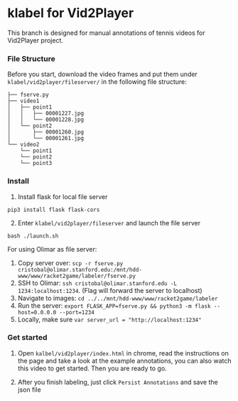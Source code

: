 # klabel for Vid2Player

This branch is designed for manual annotations of tennis videos for Vid2Player project.

### File Structure
Before you start, download the video frames and put them under `klabel/vid2player/fileserver/` in the following file structure:
```
├── fserve.py
├── video1
│   ├── point1
│   │   ├── 00001227.jpg
│   │   └── 00001228.jpg
│   └── point2
│       ├── 00001260.jpg
│       └── 00001261.jpg
└── video2
    └── point1
    └── point2
    └── point3
```

### Install
1. Install flask for local file server
```
pip3 install flask flask-cors
```

2. Enter `klabel/vid2player/fileserver` and launch the file server
```
bash ./launch.sh
```

For using Olimar as file server:
1. Copy server over: `scp -r fserve.py cristobal@olimar.stanford.edu:/mnt/hdd-www/www/racket2game/labeler/fserve.py`
2. SSH to Olimar: `ssh cristobal@olimar.stanford.edu -L 1234:localhost:1234`. (Flag will forward the server to localhost)
3. Navigate to images: `cd ../../mnt/hdd-www/www/racket2game/labeler`
4. Run the server: `export FLASK_APP=fserve.py && python3 -m flask --host=0.0.0.0 --port=1234`
5. Locally, make sure `var server_url = "http://localhost:1234"`

### Get started

1. Open `kalbel/vid2player/index.html` in chrome, read the instructions on the page and take a look at the example annotations, you can also watch this video to get started. Then you are ready to go.

2. After you finish labeling, just click `Persist Annotations` and save the json file
